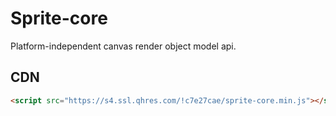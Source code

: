 # Sprite-core

Platform-independent canvas render object model api.

## CDN

```html
<script src="https://s4.ssl.qhres.com/!c7e27cae/sprite-core.min.js"></script>
```
